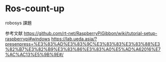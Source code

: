 # Ros-count-up
robosys 課題


参考文献
https://github.com/rt-net/RaspberryPiGibbon/wiki/tutorial-setup-raspberrypi#windows
https://lab.ueda.asia/?presenpress=%E3%83%AD%E3%83%9C%E3%83%83%E3%83%88%E3%82%B7%E3%82%B9%E3%83%86%E3%83%A0%E5%AD%A62016%E7%AC%AC13%E5%9B%9E#/
